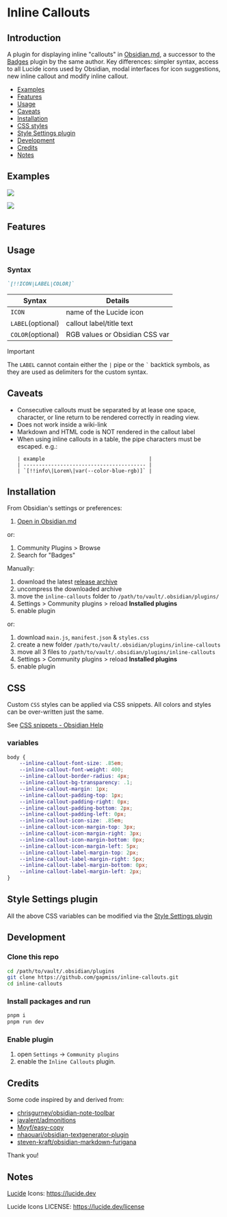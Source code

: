 # Inline Callouts

## Introduction

A plugin for displaying inline "callouts" in [Obsidian.md](https://github.com/obsidianmd), a successor to the [Badges](https://github.com/gapmiss/badges) plugin by the same author. Key differences: simpler syntax, access to all Lucide icons used by Obsidian, modal interfaces for icon suggestions, new inline callout and modify inline callout.

- [Examples](#examples)
- [Features](#features)
- [Usage](#usage)
- [Caveats](#caveats)
- [Installation](#installation)
- [CSS styles](#css)
- [Style Settings plugin](#style-settings-plugin)
- [Development](#development)
- [Credits](#credits)
- [Notes](#notes)

## Examples

![](./screenshots/Inline-Callouts-demo-Obsidian-v1.8.9-2025-04-04-18.26.34.png)

![](./screenshots/Inline-Callouts-demo-Obsidian-v1.8.9-2025-04-04-18.26.42.png)

## Features

## Usage

### Syntax

```markdown
`[!!ICON|LABEL|COLOR]`
```

| Syntax            | Details                        |
| ----------------- | ------------------------------ |
| `ICON`            | name of the Lucide icon        |
| `LABEL`(optional) | callout label/title text       |
| `COLOR`(optional) | RGB values or Obsidian CSS var |


> [!IMPORTANT]
> The `LABEL` cannot contain either the `|` pipe or the <code>`</code> backtick symbols, as they are used as delimiters for the custom syntax.

## Caveats

- Consecutive callouts must be separated by at lease one space, character, or line return to be rendered correctly in reading view.
- Does not work inside a wiki-link
- Markdown and HTML code is NOT rendered in the callout label
- When using inline callouts in a table, the pipe characters must be escaped. e.g.:
	```
	| example                                  |
	| ---------------------------------------- |
	| `[!!info\|Lorem\|var(--color-blue-rgb)]` |
	```

## Installation

From Obsidian's settings or preferences:

1. [Open in Obsidian.md](obsidian://show-plugin?id=inline-callouts)

or:

1. Community Plugins > Browse
2. Search for "Badges"

Manually:

1. download the latest [release archive](https://github.com/gapmiss/inline-callouts/releases/download/0.1.0/inline-callouts-v0.1.0.zip)
2. uncompress the downloaded archive
3. move the `inline-callouts` folder to `/path/to/vault/.obsidian/plugins/` 
4.  Settings > Community plugins > reload **Installed plugins**
5.  enable plugin

or:

1.  download `main.js`, `manifest.json` & `styles.css`
2.  create a new folder `/path/to/vault/.obsidian/plugins/inline-callouts`
3.  move all 3 files to `/path/to/vault/.obsidian/plugins/inline-callouts`
4.  Settings > Community plugins > reload **Installed plugins**
5.  enable plugin


## CSS

Custom `CSS` styles can be applied via CSS snippets. All colors and styles can be over-written just the same.

See [CSS snippets - Obsidian Help](https://help.obsidian.md/Extending+Obsidian/CSS+snippets)

### variables

```css
body {
    --inline-callout-font-size: .85em;
    --inline-callout-font-weight: 400;
    --inline-callout-border-radius: 4px;
    --inline-callout-bg-transparency: .1;
    --inline-callout-margin: 1px;
    --inline-callout-padding-top: 1px;
    --inline-callout-padding-right: 0px;
    --inline-callout-padding-bottom: 2px;
    --inline-callout-padding-left: 0px;
    --inline-callout-icon-size: .85em;
    --inline-callout-icon-margin-top: 3px;
    --inline-callout-icon-margin-right: 3px;
    --inline-callout-icon-margin-bottom: 0px;
    --inline-callout-icon-margin-left: 5px;
    --inline-callout-label-margin-top: 2px;
    --inline-callout-label-margin-right: 5px;
    --inline-callout-label-margin-bottom: 0px;
    --inline-callout-label-margin-left: 2px;
}
```

## Style Settings plugin

All the above CSS variables can be modified via the [Style Settings plugin](https://github.com/mgmeyers/obsidian-style-settings)

## Development

### Clone this repo

```bash
cd /path/to/vault/.obsidian/plugins
git clone https://github.com/gapmiss/inline-callouts.git
cd inline-callouts
```

### Install packages and run

```bash
pnpm i
pnpm run dev
```

### Enable plugin

1.  open `Settings` → `Community plugins`
2.  enable the `Inline Callouts` plugin.

## Credits

Some code inspired by and derived from:

- [chrisgurney/obsidian-note-toolbar](https://github.com/chrisgurney/obsidian-note-toolbar/)
- [javalent/admonitions](https://github.com/javalent/admonitions/)
- [Moyf/easy-copy](https://github.com/Moyf/easy-copy/)
- [nhaouari/obsidian-textgenerator-plugin](https://github.com/nhaouari/obsidian-textgenerator-plugin/)
- [steven-kraft/obsidian-markdown-furigana](https://github.com/steven-kraft/obsidian-markdown-furigana)

Thank you!

## Notes

[Lucide](https://github.com/lucide-icons/lucide) Icons: https://lucide.dev

Lucide Icons LICENSE: https://lucide.dev/license
